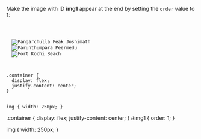 Make the image with ID **img1**
appear at the end by
setting the `order` value to 1:

<codeblock language="css" type="exercise" testMode="fixedInput">
<code>
<panel language="html">
<div class="container">
  <img id="img1" src="pangarchulla-peak-joshimath.jpg" alt="Pangarchulla Peak Joshimath">
  <img src="parunthumpara-peermedu.jpg" alt="Parunthumpara Peermedu">
  <img src="https://ucarecdn.com/239a6179-8e6a-4aca-ac0a-aa93e6881d1e/" alt="Fort Kochi Beach">
</div>
</panel>
<panel language="css">
.container {
  display: flex;
  justify-content: center;
}

img {
  width: 250px;
}
</panel>
</code>

<solution>
.container {
  display: flex;
  justify-content: center;
}
#img1 {
  order: 1;
}

img {
  width: 250px;
}
</solution>
</codeblock>